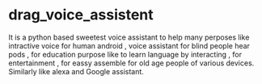 # drag_voice_assistent
It is a python based sweetest voice assistant to help many perposes like intractive voice for human android , voice assistant for blind people hear pods , for education purpose like to learn language by interacting , for entertainment , for eassy assemble for old age people of various devices. Similarly like alexa and Google assistant.
